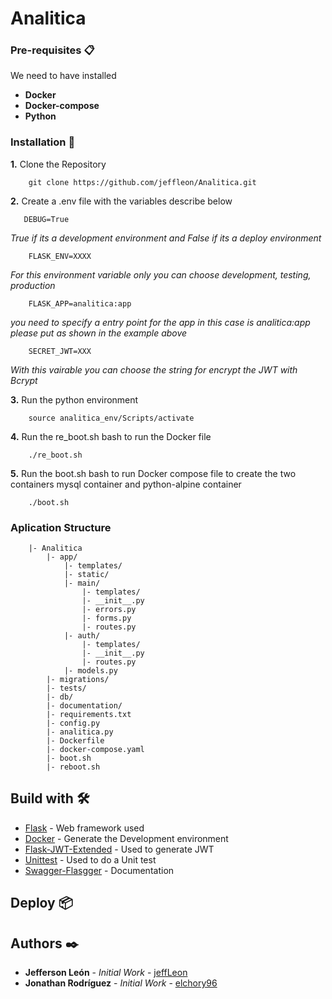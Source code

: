 # Analitica

### Pre-requisites 📋
We need to have installed

- **Docker**
- **Docker-compose**
- **Python**

### Installation 🔧
**1.** Clone the Repository
```
    git clone https://github.com/jeffleon/Analitica.git
```

**2.** Create a .env file with the variables describe below
```
   DEBUG=True
```
*True if its a development environment and False if its a deploy environment*
```
    FLASK_ENV=XXXX
```
*For this environment variable only you can choose development, testing, production*    
```
    FLASK_APP=analitica:app
```
*you need to specify a entry point for the app in this case is analitica:app please put as shown in the example above*
```
    SECRET_JWT=XXX
```
*With this vairable you can choose the string for encrypt the JWT with Bcrypt*

**3.** Run the python environment 

```
    source analitica_env/Scripts/activate
```

**4.** Run the re_boot.sh bash to run the Docker file 

```
    ./re_boot.sh
```

**5.** Run the boot.sh bash to run Docker compose file to create  the two containers mysql container and python-alpine container 

```
    ./boot.sh
```

### Aplication Structure 

```
    |- Analitica
        |- app/
            |- templates/
            |- static/
            |- main/
                |- templates/
                |- __init__.py
                |- errors.py
                |- forms.py
                |- routes.py
            |- auth/
                |- templates/
                |- __init__.py
                |- routes.py
            |- models.py
        |- migrations/
        |- tests/
        |- db/
        |- documentation/
        |- requirements.txt
        |- config.py
        |- analitica.py
        |- Dockerfile
        |- docker-compose.yaml
        |- boot.sh
        |- reboot.sh        
```
## Build with 🛠️

* [Flask](https://flask.palletsprojects.com/en/1.1.x/) - 
Web framework used
* [Docker](https://www.docker.com) - Generate the Development environment
* [Flask-JWT-Extended](https://flask-jwt-extended.readthedocs.io/en/stable/) - Used to generate JWT
* [Unittest](https://docs.python.org/3/library/unittest.html) - Used to do a Unit test
* [Swagger-Flasgger](https://github.com/flasgger/flasgger) - Documentation

## Deploy 📦

## Authors ✒️

* **Jefferson León** - *Initial Work* - [jeffLeon](https://github.com/jeffleon)
* **Jonathan Rodríguez** - *Initial Work* - [elchory96](https://github.com/elchory96)

